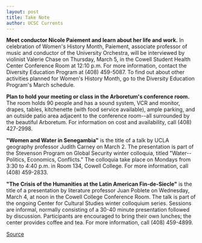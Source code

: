 ```yaml
---
layout: post
title: Take Note
author: UCSC Currents
---
```


**Meet conductor Nicole Paiement and learn about her life and work.** In celebration of Women's History Month, Paiement, associate professor of music and conductor of the University Orchestra, will be interviewed by violinist Valerie Chase on Thursday, March 5, in the Cowell Student Health Center Conference Room at 12:10 p.m. For more information, contact the Diversity Education Program at (408) 459-5087. To find out about other activities planned for Women's History Month, go to the Diversity Education Program's March schedule.

**Plan to hold your meeting or class in the Arboretum's conference room.** The room holds 90 people and has a sound system, VCR and monitor, drapes, tables, kitchenette (with food service available), ample parking, and an outside patio area adjacent to the conference room--all surrounded by the beautiful Arboretum. For information on cost and availability, call (408) 427-2998.

**"Women and Water in Senegambia"** is the title of a talk by UCLA geography professor Judith Carney on March 2. The presentation is part of the Stevenson Program on Global Security winter colloquia, titled "Water--Politics, Economics, Conflicts." The colloquia take place on Mondays from 3:30 to 4:40 p.m. in Room 134, Cowell College. For more information, call (408) 459-2833.

**"The Crisis of the Humanities at the Latin American Fin-de-Siecle"** is the title of a presentation by literature professor Juan Poblete on Wednesday, March 4, at noon in the Cowell College Conference Room. The talk is part of the ongoing Center for Cultural Studies winter colloquium series. Sessions are informal, normally consisting of a 30-40 minute presentation followed by discussion. Participants are encouraged to bring their own lunches; the center provides coffee and tea. For more information, call (408) 459-4899.

[Source](http://www1.ucsc.edu/oncampus/currents/97-98/03-02/takenote.htm "Permalink to Take Note: 03-02-98")
